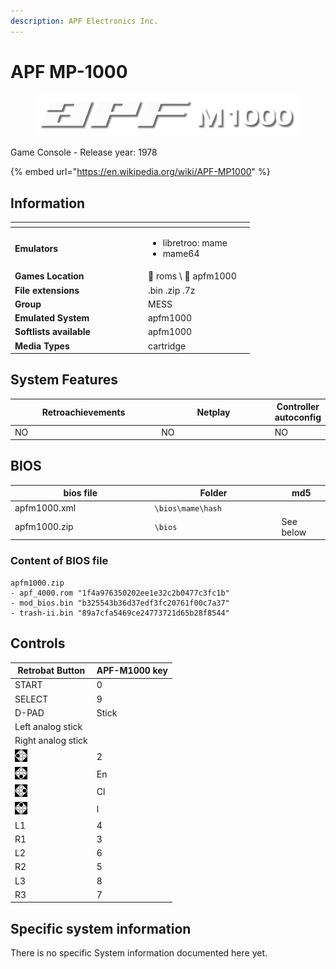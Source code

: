 ```yaml
---
description: APF Electronics Inc.
---
```


# APF MP-1000

<div align="left">

<figure><img src="https://raw.githubusercontent.com/fabricecaruso/es-theme-carbon/52ff37c9e265587d006945a2ba695b5a962b3a3d/art/logos/apfm1000.svg" alt=""><figcaption></figcaption></figure>

</div>

Game Console - Release year: 1978

{% embed url="https://en.wikipedia.org/wiki/APF-MP1000" %}

## Information

<table data-header-hidden><thead><tr><th width="199"></th><th></th><th data-hidden></th></tr></thead><tbody><tr><td><strong>Emulators</strong></td><td><ul><li>libretroo: mame</li><li>mame64</li></ul></td><td></td></tr><tr><td><strong>Games Location</strong></td><td><span data-gb-custom-inline data-tag="emoji" data-code="1f4c1">📁</span> roms \ <span data-gb-custom-inline data-tag="emoji" data-code="1f4c2">📂</span> apfm1000</td><td></td></tr><tr><td><strong>File extensions</strong></td><td>.bin .zip .7z</td><td></td></tr><tr><td><strong>Group</strong></td><td>MESS</td><td></td></tr><tr><td><strong>Emulated System</strong></td><td>apfm1000</td><td></td></tr><tr><td><strong>Softlists available</strong></td><td>apfm1000</td><td></td></tr><tr><td><strong>Media Types</strong></td><td>cartridge</td><td></td></tr></tbody></table>

## System Features

<table><thead><tr><th width="245">Retroachievements</th><th width="200">Netplay</th><th>Controller autoconfig</th></tr></thead><tbody><tr><td>NO</td><td>NO</td><td>NO</td></tr></tbody></table>

## BIOS

<table><thead><tr><th width="209.55555555555557">bios file</th><th width="189">Folder</th><th>md5</th></tr></thead><tbody><tr><td>apfm1000.xml</td><td><code>\bios\mame\hash</code></td><td></td></tr><tr><td>apfm1000.zip</td><td><code>\bios</code></td><td>See below</td></tr></tbody></table>

### Content of BIOS file

```
apfm1000.zip
- apf_4000.rom "1f4a976350202ee1e32c2b0477c3fc1b"
- mod_bios.bin "b325543b36d37edf3fc20761f00c7a37"
- trash-ii.bin "89a7cfa5469ce24773721d65b28f8544"
```

## Controls

| Retrobat Button                                | APF-M1000 key |
| ---------------------------------------------- | ------------- |
| START                                          | 0             |
| SELECT                                         | 9             |
| D-PAD                                          | Stick         |
| Left analog stick                              |               |
| Right analog stick                             |               |
| ![](<../../../.gitbook/assets/image (45).png>) | 2             |
| ![](<../../../.gitbook/assets/image (27).png>) | En            |
| ![](<../../../.gitbook/assets/image (13).png>) | Cl            |
| ![](<../../../.gitbook/assets/image (47).png>) | l             |
| L1                                             | 4             |
| R1                                             | 3             |
| L2                                             | 6             |
| R2                                             | 5             |
| L3                                             | 8             |
| R3                                             | 7             |

## Specific system information

There is no specific System information documented here yet.
